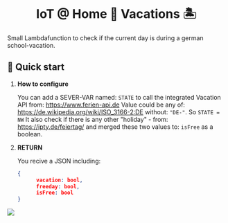 
<h1 align="center">
  IoT @ Home 🏡 Vacations 🏝
</h1>

Small Lambdafunction to check if the current day is during a german school-vacation.

## 🚀 Quick start

1.  **How to configure**

    You can add a SEVER-VAR named: ```STATE``` to call the integrated Vacation API from: https://www.ferien-api.de
    Value could be any of: https://de.wikipedia.org/wiki/ISO_3166-2:DE without: ```"DE-"```.
    So
    ```STATE = NW```
    It also check if there is any other "holiday" - from: https://ipty.de/feiertag/
    and merged these two values to: ```isFree``` as a boolean.

1.  **RETURN**

    You recive a JSON including:

    ```json
    {
          vacation: bool,
          freeday: bool,
          isFree: bool
    }
    ```
![](https://media.giphy.com/media/xTiTny5Iu35uW0Jl9C/giphy.gif)
